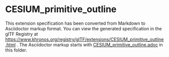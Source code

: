 <!--
Copyright 2022 The Khronos Group Inc.
SPDX-License-Identifier: LicenseRef-KhronosSpecCopyright
-->

# CESIUM_primitive_outline

This extension specification has been converted from Markdown to Asciidoctor markup format.
You can view the generated specification in the glTF Registry at
https://www.khronos.org/registry/glTF/extensions/CESIUM_primitive_outline.html .
The Asciidoctor markup starts with [CESIUM_primitive_outline.adoc](CESIUM_primitive_outline.adoc) in this folder.
